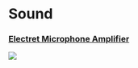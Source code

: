 # Sound

### [Electret Microphone Amplifier](https://www.adafruit.com/product/1713)

![](https://cdn-shop.adafruit.com/970x728/1713-00.jpg)

